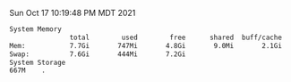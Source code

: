 Sun Oct 17 10:19:48 PM MDT 2021
```bash
System Memory
               total        used        free      shared  buff/cache   available
Mem:           7.7Gi       747Mi       4.8Gi       9.0Mi       2.1Gi       6.6Gi
Swap:          7.6Gi       444Mi       7.2Gi
System Storage
667M	.
```
```bash
